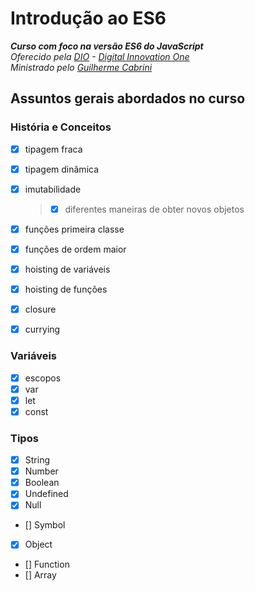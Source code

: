 # Introdução ao ES6

_**Curso com foco na versão ES6 do JavaScript**_\
_Oferecido pela [DIO](https://digitalinnovation.one/) - [Digital Innovation One](https://github.com/digitalinnovationone)_\
_Ministrado pelo [Guilherme Cabrini](https://github.com/guilhermecabrini/introducao-ao-javascript-dio)_

## Assuntos gerais abordados no curso

### História e Conceitos

-   [x] tipagem fraca
-   [x] tipagem dinâmica
-   [x] imutabilidade
    
    > -   [x] diferentes maneiras de obter novos objetos
-   [x] funções primeira classe
-   [x] funções de ordem maior
-   [x] hoisting de variáveis
-   [x] hoisting de funções
-   [x] closure
-   [x] currying

### Variáveis

-   [x] escopos
-   [x] var
-   [x] let
-   [x] const

### Tipos

-   [x] String
-   [x] Number
-   [x] Boolean
-   [x] Undefined
-   [x] Null
-   [] Symbol
-   [x] Object
-   [] Function
-   [] Array
